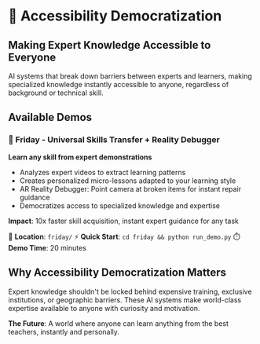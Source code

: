 # 🌟 Accessibility Democratization

## Making Expert Knowledge Accessible to Everyone

AI systems that break down barriers between experts and learners, making specialized knowledge instantly accessible to anyone, regardless of background or technical skill.

## Available Demos

### 🚀 Friday - Universal Skills Transfer + Reality Debugger
**Learn any skill from expert demonstrations**

- Analyzes expert videos to extract learning patterns
- Creates personalized micro-lessons adapted to your learning style
- AR Reality Debugger: Point camera at broken items for instant repair guidance
- Democratizes access to specialized knowledge and expertise

**Impact**: 10x faster skill acquisition, instant expert guidance for any task

📁 **Location**: `friday/`
⚡ **Quick Start**: `cd friday && python run_demo.py`
⏱️ **Demo Time**: 20 minutes

## Why Accessibility Democratization Matters

Expert knowledge shouldn't be locked behind expensive training, exclusive institutions, or geographic barriers. These AI systems make world-class expertise available to anyone with curiosity and motivation.

**The Future**: A world where anyone can learn anything from the best teachers, instantly and personally.
